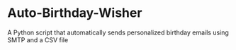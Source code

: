 # Auto-Birthday-Wisher
A Python script that automatically sends personalized birthday emails using SMTP and a CSV file
